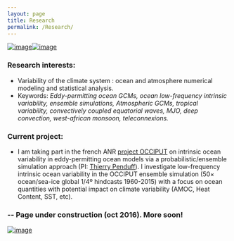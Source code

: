 ```yaml
---
layout: page
title: Research 
permalink: /Research/
---
```


[![image]({{site.baseurl}}/img/ensemble.png)](https://stephanieleroux.github.io/research)[![image]({{site.baseurl}}/img/occischemewebsite_hiRes.png)](https://stephanieleroux.github.io/research) 

### Research interests:
  - Variability of the climate system : ocean and atmosphere numerical modeling and statistical analysis. 
  - Keywords: *Eddy-permitting ocean GCMs, ocean low-frequency intrinsic variability, ensemble simulations, Atmospheric GCMs, tropical variability, convectively coupled equatorial waves, MJO, deep convection, west-african monsoon, teleconnexions.*

### Current project:
  - I am  taking part in the french ANR [project OCCIPUT](http://www.agence-nationale-recherche.fr/en/anr-funded-project/?tx_lwmsuivibilan_pi2%5BCODE%5D=ANR-13-BS06-0007) on intrinsic ocean variability in eddy-permitting ocean models via a probabilistic/ensemble simulation
approach (PI: [Thierry Penduff](http://lgge.osug.fr/personnels/Penduff_Thierry)). I investigate low-frequency intrinsic ocean variability in the OCCIPUT ensemble simulation (50× ocean/sea-ice global 1/4º hindcasts 1960-2015) with a focus on ocean quantities with potential impact on climate variability 
 (AMOC, Heat Content, SST, etc).

### -- Page under construction (oct 2016). More soon!

[![image]({{site.baseurl}}/img/ensemble.png)](https://stephanieleroux.github.io/research)